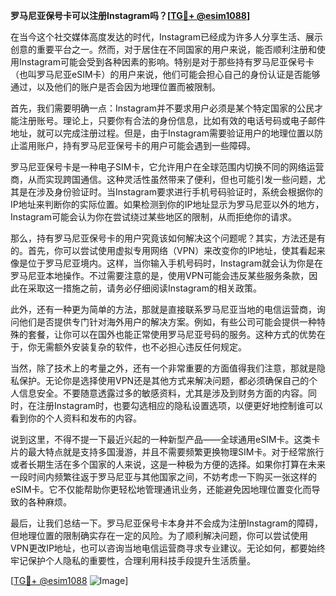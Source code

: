 **罗马尼亚保号卡可以注册Instagram吗？[[TG💪+ @esim1088](https://t.me/s/esim1088)]**

在当今这个社交媒体高度发达的时代，Instagram已经成为许多人分享生活、展示创意的重要平台之一。然而，对于居住在不同国家的用户来说，能否顺利注册和使用Instagram可能会受到各种因素的影响。特别是对于那些持有罗马尼亚保号卡（也叫罗马尼亚eSIM卡）的用户来说，他们可能会担心自己的身份认证是否能够通过，以及他们的账户是否会因为地理位置而被限制。

首先，我们需要明确一点：Instagram并不要求用户必须是某个特定国家的公民才能注册账号。理论上，只要你有合法的身份信息，比如有效的电话号码或电子邮件地址，就可以完成注册过程。但是，由于Instagram需要验证用户的地理位置以防止滥用账户，持有罗马尼亚保号卡的用户可能会遇到一些障碍。

罗马尼亚保号卡是一种电子SIM卡，它允许用户在全球范围内切换不同的网络运营商，从而实现跨国通信。这种灵活性虽然带来了便利，但也可能引发一些问题，尤其是在涉及身份验证时。当Instagram要求进行手机号码验证时，系统会根据你的IP地址来判断你的实际位置。如果检测到你的IP地址显示为罗马尼亚以外的地方，Instagram可能会认为你在尝试绕过某些地区的限制，从而拒绝你的请求。

那么，持有罗马尼亚保号卡的用户究竟该如何解决这个问题呢？其实，方法还是有的。首先，你可以尝试使用虚拟专用网络（VPN）来改变你的IP地址，使其看起来像是位于罗马尼亚境内。这样，当你输入手机号码时，Instagram就会认为你是在罗马尼亚本地操作。不过需要注意的是，使用VPN可能会违反某些服务条款，因此在采取这一措施之前，请务必仔细阅读Instagram的相关政策。

此外，还有一种更为简单的方法，那就是直接联系罗马尼亚当地的电信运营商，询问他们是否提供专门针对海外用户的解决方案。例如，有些公司可能会提供一种特殊的套餐，让你可以在国外也能正常使用罗马尼亚号码的服务。这种方式的优势在于，你无需额外安装复杂的软件，也不必担心违反任何规定。

当然，除了技术上的考量之外，还有一个非常重要的方面值得我们注意，那就是隐私保护。无论你是选择使用VPN还是其他方式来解决问题，都必须确保自己的个人信息安全。不要随意透露过多的敏感资料，尤其是涉及到财务方面的内容。同时，在注册Instagram时，也要勾选相应的隐私设置选项，以便更好地控制谁可以看到你的个人资料和发布的内容。

说到这里，不得不提一下最近兴起的一种新型产品——全球通用eSIM卡。这类卡片的最大特点就是支持多国漫游，并且不需要频繁更换物理SIM卡。对于经常旅行或者长期生活在多个国家的人来说，这是一种极为方便的选择。如果你打算在未来一段时间内频繁往返于罗马尼亚与其他国家之间，不妨考虑一下购买一张这样的eSIM卡。它不仅能帮助你更轻松地管理通讯业务，还能避免因地理位置变化而导致的各种麻烦。

最后，让我们总结一下。罗马尼亚保号卡本身并不会成为注册Instagram的障碍，但地理位置的限制确实存在一定的风险。为了顺利解决问题，你可以尝试使用VPN更改IP地址，也可以咨询当地电信运营商寻求专业建议。无论如何，都要始终牢记保护个人隐私的重要性，合理利用科技手段提升生活质量。

[[TG💪+ @esim1088](https://t.me/s/esim1088) ![Image](https://i.postimg.cc/4NQfJmqS/Snipaste-2025-05-13-00-14-12.png)]
